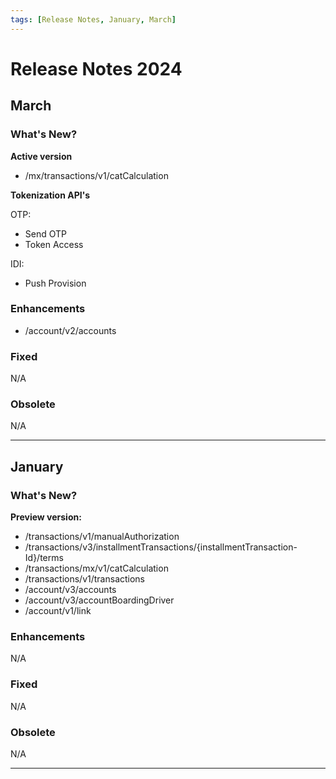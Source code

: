 ```yaml
---
tags: [Release Notes, January, March]
---
```


# Release Notes 2024

## March

### What's New?
**Active version**
- /mx/transactions/v1/catCalculation

**Tokenization API's**

OTP:
- Send OTP
- Token Access

IDI:
- Push Provision

### Enhancements

- /account/v2/accounts

### Fixed

N/A

### Obsolete

N/A

---

## January

### What's New?

**Preview version:**
- /transactions/v1/manualAuthorization
- /transactions/v3/installmentTransactions/{installmentTransaction-Id}/terms
- /transactions/mx/v1/catCalculation
- /transactions/v1/transactions
- /account/v3/accounts
- /account/v3/accountBoardingDriver
- /account/v1/link

### Enhancements

N/A

### Fixed

N/A

### Obsolete

N/A

---
